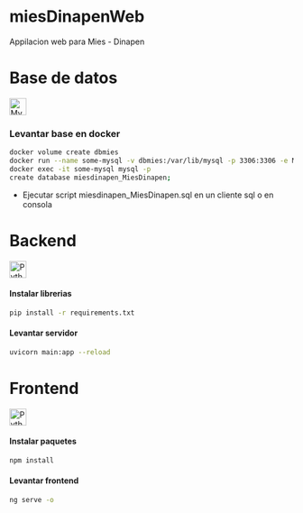 # miesDinapenWeb
Appilacion web para Mies - Dinapen

# Base de datos
<span align="left">
<img title="MySQL" alt="MySQL" src="https://raw.githubusercontent.com/Thomas-George-T/Thomas-George-T/master/assets/mysql.svg" width="30" height="30" />
</span>

### Levantar base en docker
```sh
docker volume create dbmies
docker run --name some-mysql -v dbmies:/var/lib/mysql -p 3306:3306 -e MYSQL_ROOT_PASSWORD=12345 -d mysql:5.7.38
docker exec -it some-mysql mysql -p
create database miesdinapen_MiesDinapen;
```
- Ejecutar script miesdinapen_MiesDinapen.sql en un cliente sql o en consola


# Backend
<span align="left">	<img title="Python" alt="Python" src="https://raw.githubusercontent.com/Thomas-George-T/Thomas-George-T/master/assets/python.svg" width="30" height="30" /></span>

#### Instalar librerias
```sh
pip install -r requirements.txt
```
#### Levantar servidor
```sh
uvicorn main:app --reload
```

# Frontend
<span align="left"> <img title="Angular" alt="Python" src="https://cdn.worldvectorlogo.com/logos/angular-icon.svg" width="30" height="30" /> </span>

#### Instalar paquetes
```sh
npm install
```
#### Levantar frontend
```sh
ng serve -o
```
